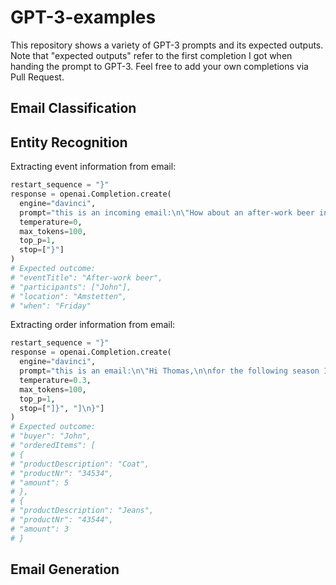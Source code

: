# GPT-3-examples

This repository shows a variety of GPT-3 prompts and its expected outputs. Note that "expected outputs" refer to the first completion I got when handing the prompt to GPT-3. Feel free to add your own completions via Pull Request.

## Email Classification

## Entity Recognition

Extracting event information from email:

```python
restart_sequence = "}"
response = openai.Completion.create(
  engine="davinci",
  prompt="this is an incoming email:\n\"How about an after-work beer in Amstetten? Friday?\nSee you,\nJohn\"\nCalendar events are in the format {eventTitle: String,participants: Array<String>, location: String, when: String}\nThe calendar event extracted from the email:\n{",
  temperature=0,
  max_tokens=100,
  top_p=1,
  stop=["}"]
)
# Expected outcome:
# "eventTitle": "After-work beer",
# "participants": ["John"],
# "location": "Amstetten",
# "when": "Friday"

```

Extracting order information from email:

```python
restart_sequence = "}"
response = openai.Completion.create(
  engine="davinci",
  prompt="this is an email:\n\"Hi Thomas,\n\nfor the following season I want to order\n- 5 pieces of the coat with the product number 34534\n- 3 jeans with the number 43544\n\nThank you!\nJohn\"\nOrders are in the format {buyer: string, orderedItems: Array<{productDescription: string, productNr: number, amount: number}>}\nThe order extracted from the email:\n{",
  temperature=0.3,
  max_tokens=100,
  top_p=1,
  stop=["]}", "]\n}"]
)
# Expected outcome:
# "buyer": "John",
# "orderedItems": [
# {
# "productDescription": "Coat",
# "productNr": "34534",
# "amount": 5
# },
# {
# "productDescription": "Jeans",
# "productNr": "43544",
# "amount": 3
# }
```

## Email Generation
